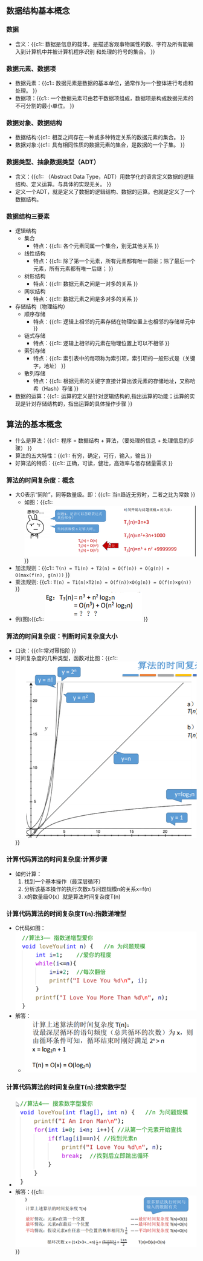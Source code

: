 ## 数据结构基本概念 [	](dataStructure_20200928050450150)

### 数据 [	](dataStructure_20200928050450152)
+ 含义：{{c1:: 数据是信息的载体，是描述客观事物属性的数、字符及所有能输入到计算机中并被计算机程序识别
和处理的符号的集合。 }}

### 数据元素、数据项 [	](dataStructure_20200928050450154)
+ 数据元素：{{c1:: 数据元素是数据的基本单位，通常作为一个整体进行考虑和处理。 }}
+ 数据项：{{c1:: 一个数据元素可由若干数据项组成，数据项是构成数据元素的不可分割的最小单位。 }}

### 数据对象、数据结构 [	](dataStructure_20200928050450156)
+ 数据结构:{{c1:: 相互之间存在一种或多种特定关系的数据元素的集合。 }}
+ 数据对象:{{c1:: 具有相同性质的数据元素的集合，是数据的一个子集。 }}

### 数据类型、抽象数据类型（ADT） [	](dataStructure_20200928050450158)
+ 含义：{{c1:: （Abstract Data Type，ADT）用数学化的语言定义数据的逻辑结构、定义运算。与具体的实现无关。 }}
+ 定义一个ADT，就是定义了数据的逻辑结构、数据的运算。也就是定义了一个数据结构。

### 数据结构三要素 [	](dataStructure_20200928050450160)
+ 逻辑结构
    + 集合
        + 特点：{{c1:: 各个元素同属一个集合，别无其他关系 }}
    + 线性结构
        + 特点：{{c1:: 除了第一个元素，所有元素都有唯一前驱；除了最后一个元素，所有元素都有唯一后继； }}
    + 树形结构
        + 特点：{{c1:: 数据元素之间是一对多的关系 }}
    + 网状结构
        + 特点：{{c1:: 数据元素之间是多对多的关系 }}
+ 存储结构（物理结构）
    + 顺序存储
        + 特点：{{c1:: 逻辑上相邻的元素存储在物理位置上也相邻的存储单元中 }}
    + 链式存储
        + 特点：{{c1:: 逻辑上相邻的元素在物理位置上可以不相邻 }}
    + 索引存储
        + 特点：{{c1:: 索引表中的每项称为索引项，索引项的一般形式是（关键字，地址） }}
    + 散列存储
        + 特点：{{c1:: 根据元素的关键字直接计算出该元素的存储地址，又称哈希（Hash）存储 }}
+ 数据的运算：{{c1:: 运算的定义是针对逻辑结构的,指出运算的功能；运算的实现是针对存储结构的，指出运算的具体操作步骤 }}

## 算法的基本概念 [	](dataStructure_20200928050450162)

+ 什么是算法：{{c1:: 程序 = 数据结构 + 算法，（要处理的信息 + 处理信息的步骤） }}
+ 算法的五大特性：{{c1:: 有穷，确定，可行，输入，输出 }}
+ 好算法的特质：{{c1:: 正确，可读，健壮，高效率与低存储量需求 }}

### 算法的时间复杂度：概念
+ 大O表示“同阶”，同等数量级。即：{{c1:: 当n趋近无穷时，二者之比为常数 }}
  + 如图：{{c1::![image-20201028081250811](dataStructure.assets/image-20201028081250811.png)}}
+ 加法规则：{{c1:: `T(n) = T1(n) + T2(n) = O(f(n)) + O(g(n)) = O(max(f(n), g(n)))` }}
+ 乘法规则: {{c1:: `T(n) = T1(n)×T2(n) = O(f(n))×O(g(n)) = O(f(n)×g(n))` }}
+ 例(图):{{c1:: ![image-20201028082144384](dataStructure.assets/image-20201028082144384.png) }}

### 算法的时间复杂度：判断时间复杂度大小
+ 口诀：{{c1::常对幂指阶 }}
+ 时间复杂度的几种类型，函数对比图：{{c1:: ![image-20201028082720604](dataStructure.assets/image-20201028082720604.png) }}

### 计算代码算法的时间复杂度:计算步骤
+ 如何计算：
  1. 找到一个基本操作（最深层循环）
  2. 分析该基本操作的执行次数x与问题规模n的关系x=f(n)
  3. x的数量级O(x）就是算法时间复杂度T(n)

### 计算代码算法的时间复杂度T(n):指数递增型
+ C代码如图：![image-20201028083306983](dataStructure.assets/image-20201028083306983.png)
+ 解答：
  + ![image-20201028083557860](dataStructure.assets/image-20201028083557860.png)

### 计算代码算法的时间复杂度T(n):搜索数字型
+ ![image-20201028084423890](dataStructure.assets/image-20201028084423890.png)
+ 解答：{{c1:: ![image-20201028084445848](dataStructure.assets/image-20201028084445848.png) }}


